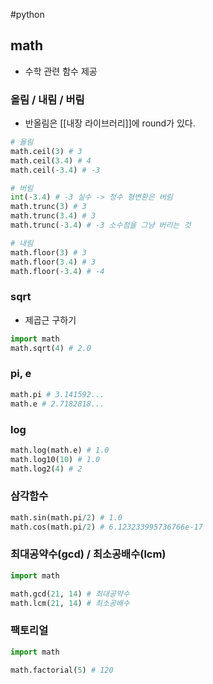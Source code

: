 ---
---
#python 
## math
+ 수학 관련 함수 제공

### 올림 / 내림 / 버림
+ 반올림은 [[내장 라이브러리]]에 round가 있다.
```python
# 올림
math.ceil(3) # 3
math.ceil(3.4) # 4
math.ceil(-3.4) # -3

# 버림
int(-3.4) # -3 실수 -> 정수 형변환은 버림
math.trunc(3) # 3
math.trunc(3.4) # 3
math.trunc(-3.4) # -3 소수점을 그냥 버리는 것

# 내림
math.floor(3) # 3
math.floor(3.4) # 3
math.floor(-3.4) # -4
```
### sqrt
+ 제곱근 구하기
```python
import math
math.sqrt(4) # 2.0
```

### pi, e
```python
math.pi # 3.141592...
math.e # 2.7182818...
```

### log
```python
math.log(math.e) # 1.0
math.log10(10) # 1.0
math.log2(4) # 2
```

### 삼각함수
```python
math.sin(math.pi/2) # 1.0
math.cos(math.pi/2) # 6.123233995736766e-17
```

### 최대공약수(gcd) / 최소공배수(lcm)
```python
import math

math.gcd(21, 14) # 최대공약수
math.lcm(21, 14) # 최소공배수
```

### 팩토리얼
```python
import math

math.factorial(5) # 120

```